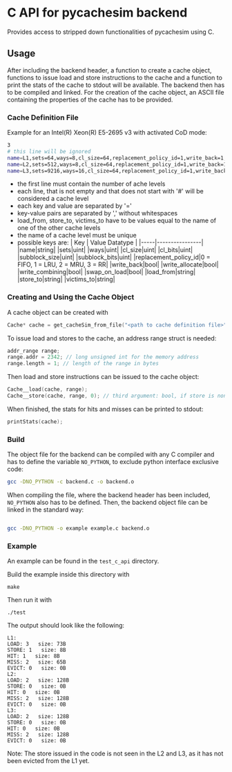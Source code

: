 # C API for pycachesim backend

Provides access to stripped down functionalities of pycachesim using C.

## Usage

After including the backend header, a function to create a cache object, functions to issue load and store instructions to the cache and a function to print the stats of the cache to stdout will be available. The backend then has to be compiled and linked. For the creation of the cache object, an ASCII file containing the properties of the cache has to be provided.

### Cache Definition File

Example for an Intel(R) Xeon(R) E5-2695 v3 with activated CoD mode:

```sh
3
# this line will be ignored
name=L1,sets=64,ways=8,cl_size=64,replacement_policy_id=1,write_back=1,write_allocate=1,subblock_size=64,load_from=L2,store_to=L2
name=L2,sets=512,ways=8,cl_size=64,replacement_policy_id=1,write_back=1,write_allocate=1,load_from=L3,store_to=L3
name=L3,sets=9216,ways=16,cl_size=64,replacement_policy_id=1,write_back=1,write_allocate=1
```

- the first line must contain the number of ache levels
- each line, that is not empty and that does not start with '#' will be considered a cache level
- each key and value are separated by '='
- key-value pairs are separated by ',' without whitespaces
- load_from, store_to, victims_to have to be values equal to the name of one of the other cache levels
- the name of a cache level must be unique
- possible keys are: 
  | Key | Value Datatype |
  |-----|----------------|
  |name|string|
  |sets|uint|
  |ways|uint|
  |cl_size|uint|
  |cl_bits|uint|
  |subblock_size|uint|
  |subblock_bits|uint|
  |replacement_policy_id|0 = FIFO, 1 = LRU, 2 = MRU, 3 = RR|
  |write_back|bool|
  |write_allocate|bool|
  |write_combining|bool|
  |swap_on_load|bool|
  |load_from|string|
  |store_to|string|
  |victims_to|string|

### Creating and Using the Cache Object

A cache object can be created with

```C
Cache* cache = get_cacheSim_from_file("<path to cache definition file>");
```

To issue load and stores to the cache, an address range struct is needed:

```C
addr_range range;
range.addr = 2342; // long unsigned int for the memory address
range.length = 1; // length of the range in bytes
```

Then load and store instructions can be issued to the cache object:

```C
Cache__load(cache, range);
Cache__store(cache, range, 0); // third argument: bool, if store is non temporal
```

When finished, the stats for hits and misses can be printed to stdout:

```C
printStats(cache);
```

### Build

The object file for the backend can be compiled with any C compiler and has to define the variable ```NO_PYTHON```, to exclude python interface exclusive code:

```sh
gcc -DNO_PYTHON -c backend.c -o backend.o
```

When compiling the file, where the backend header has been included, ```NO_PYTHON``` also has to be defined. Then, the backend object file can be linked in the standard way:

```sh

gcc -DNO_PYTHON -o example example.c backend.o
```

### Example

An example can be found in the ```test_c_api``` directory.

Build the example inside this directory with

```make```

Then run it with

```./test```

The output should look like the following:

```
L1:
LOAD: 3   size: 73B
STORE: 1   size: 8B
HIT: 1   size: 8B
MISS: 2   size: 65B
EVICT: 0   size: 0B
L2:
LOAD: 2   size: 128B
STORE: 0   size: 0B
HIT: 0   size: 0B
MISS: 2   size: 128B
EVICT: 0   size: 0B
L3:
LOAD: 2   size: 128B
STORE: 0   size: 0B
HIT: 0   size: 0B
MISS: 2   size: 128B
EVICT: 0   size: 0B
```

Note: The store issued in the code is not seen in the L2 and L3, as it has not been evicted from the L1 yet.